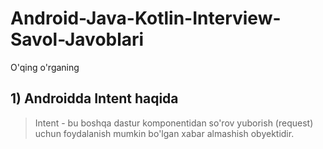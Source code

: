 # Android-Java-Kotlin-Interview-Savol-Javoblari
O'qing o'rganing 

## 1) Androidda Intent haqida
> Intent - bu boshqa dastur komponentidan so'rov yuborish (request) uchun foydalanish mumkin bo'lgan xabar almashish obyektidir.
